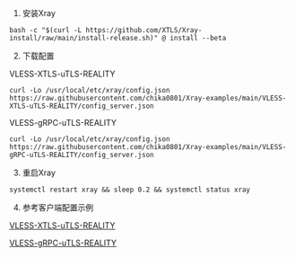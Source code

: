 1. 安装Xray

```
bash -c "$(curl -L https://github.com/XTLS/Xray-install/raw/main/install-release.sh)" @ install --beta
```

2. 下载配置

VLESS-XTLS-uTLS-REALITY

```
curl -Lo /usr/local/etc/xray/config.json https://raw.githubusercontent.com/chika0801/Xray-examples/main/VLESS-XTLS-uTLS-REALITY/config_server.json
```

VLESS-gRPC-uTLS-REALITY

```
curl -Lo /usr/local/etc/xray/config.json https://raw.githubusercontent.com/chika0801/Xray-examples/main/VLESS-gRPC-uTLS-REALITY/config_server.json
```

3. 重启Xray

```
systemctl restart xray && sleep 0.2 && systemctl status xray
```

4. 参考客户端配置示例

[VLESS-XTLS-uTLS-REALITY](https://github.com/chika0801/Xray-examples/tree/main/VLESS-XTLS-uTLS-REALITY)

[VLESS-gRPC-uTLS-REALITY](https://github.com/chika0801/Xray-examples/tree/main/VLESS-gRPC-uTLS-REALITY)
